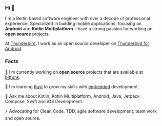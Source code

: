### Hi 👋

I'm a Berlin based software engineer with over a decode of professional experience. Specialized in building mobile applications, focusing on **Android** and **Kotlin Multiplatform**. I have a strong passion for working on **open source** projects.

At [Thunderbird](https://thunderbird.net/), I work as an open source developer on [Thunderbird for Android](https://github.com/thunderbird/thunderbird-android).

### Facts

🔭 I’m currently working on **open source** projects that are available at [bitfunk](https://github.com/bitfunk).

🌱 I’m learning [Rust](https://www.phoenixframework.org) to grow my skills with [embedded]([https://www.rust-lang.org/what/embedded) development.

💬 Ask me about Kotlin, Kotlin Multiplatform, Android, Java, Jetpack Compose, Swift and iOS Development.

⚡ Advocating for Clean Code, TDD, agile software development, team work and open source.
